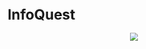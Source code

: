 # InfoQuest

<p align="center">
   <img src="https://user-images.githubusercontent.com/93431609/206533975-39fe95a9-59ca-418a-bbb0-0a5fec232558.png" />
</p>
